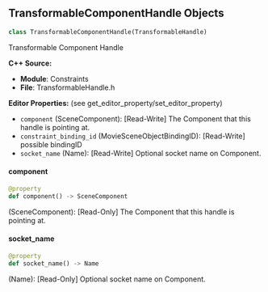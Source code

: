 ## TransformableComponentHandle Objects

```python
class TransformableComponentHandle(TransformableHandle)
```

Transformable Component Handle

**C++ Source:**

- **Module**: Constraints
- **File**: TransformableHandle.h

**Editor Properties:** (see get_editor_property/set_editor_property)

- ``component`` (SceneComponent):  [Read-Write] The Component that this handle is pointing at.
- ``constraint_binding_id`` (MovieSceneObjectBindingID):  [Read-Write] possible bindingID
- ``socket_name`` (Name):  [Read-Write] Optional socket name on Component.

<a id="unreal.TransformableComponentHandle.component"></a>

#### component

```python
@property
def component() -> SceneComponent
```

(SceneComponent):  [Read-Only] The Component that this handle is pointing at.

<a id="unreal.TransformableComponentHandle.socket_name"></a>

#### socket_name

```python
@property
def socket_name() -> Name
```

(Name):  [Read-Only] Optional socket name on Component.

<a id="unreal.TickableTransformConstraint"></a>